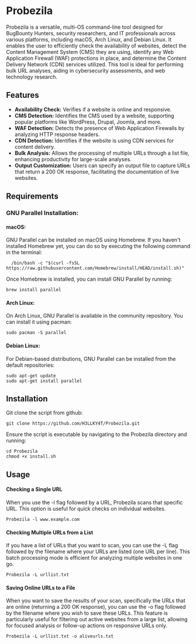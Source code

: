 # Probezila
Probezila is a versatile, multi-OS command-line tool designed for BugBounty Hunters, security researchers, and IT professionals across various platforms, including macOS, Arch Linux, and Debian Linux. It enables the user to efficiently check the availability of websites, detect the Content Management System (CMS) they are using, identify any Web Application Firewall (WAF) protections in place, and determine the Content Delivery Network (CDN) services utilized. This tool is ideal for performing bulk URL analyses, aiding in cybersecurity assessments, and web technology research.
## Features
* **Availability Check:** Verifies if a website is online and responsive.
* **CMS Detection:** Identifies the CMS used by a website, supporting popular platforms like WordPress, Drupal, Joomla, and more.
* **WAF Detection:** Detects the presence of Web Application Firewalls by analyzing HTTP response headers.
* **CDN Detection:** Identifies if the website is using CDN services for content delivery.
* **Bulk Analysis:** Allows the processing of multiple URLs through a list file, enhancing productivity for large-scale analyses.
* **Output Customization:** Users can specify an output file to capture URLs that return a 200 OK response, facilitating the documentation of live websites.

## Requirements
### GNU Parallel Installation:
#### **macOS:**
GNU Parallel can be installed on macOS using Homebrew. If you haven't installed Homebrew yet, you can do so by executing the following command in the terminal:
 ```
   /bin/bash -c "$(curl -fsSL https://raw.githubusercontent.com/Homebrew/install/HEAD/install.sh)"
 ```
Once Homebrew is installed, you can install GNU Parallel by running:
 ```
brew install parallel
 ```
#### **Arch Linux:**
On Arch Linux, GNU Parallel is available in the community repository. You can install it using pacman:
 ```
sudo pacman -S parallel
 ```
#### **Debian Linux:**
For Debian-based distributions, GNU Parallel can be installed from the default repositories:
 ```
sudo apt-get update
sudo apt-get install parallel
 ```
## Installation
Git clone the script from github:
 ```
git clone https://github.com/H3LLKY4T/Probezila.git
 ```
Ensure the script is executable by navigating to the Probezila directory and running:
 ```
cd Probezila
chmod +x install.sh
 ```
## Usage
#### **Checking a Single URL**
When you use the -l flag followed by a URL, Probezila scans that specific URL. This option is useful for quick checks on individual websites.
 ```
Probezila -l www.example.com
 ```
#### **Checking Multiple URLs from a List**
If you have a list of URLs that you want to scan, you can use the -L flag followed by the filename where your URLs are listed (one URL per line). This batch processing mode is efficient for analyzing multiple websites in one go.
 ```
Probezila -L urllist.txt
 ```
#### **Saving Online URLs to a File**
When you want to save the results of your scan, specifically the URLs that are online (returning a 200 OK response), you can use the -o flag followed by the filename where you wish to save these URLs. This feature is particularly useful for filtering out active websites from a large list, allowing for focused analysis or follow-up actions on responsive URLs only.
 ```
Probezila -L urllist.txt -o aliveurls.txt
 ```
